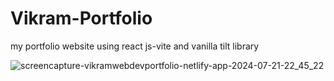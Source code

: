 # Vikram-Portfolio
 my portfolio website using react js-vite and vanilla tilt library

![screencapture-vikramwebdevportfolio-netlify-app-2024-07-21-22_45_22](https://github.com/user-attachments/assets/5d4ddd55-6018-465b-8374-22c1b10a8503)
